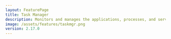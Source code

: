 ```yaml
---
layout: FeaturePage
title: Task Manager
description: Monitors and manages the applications, processes, and services running in Win7 Simu
image: /assets/features/taskmgr.png
version: 2.17.0
---
```

